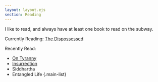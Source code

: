 ```yaml
---
layout: layout.ejs
section: Reading
---
```


I like to read, and always have at least one book to read on the subway.

Currently Reading: [The Dispossessed](https://en.wikipedia.org/wiki/The_Dispossessed)

Recently Read: 
- [On Tyranny](https://en.wikipedia.org/wiki/On_Tyranny)
- [Insurrection](https://www.nategowdy.com/insurrection-book-orders/p/6x8-hardbound-edition)
- Siddhartha
- Entangled Life
{.main-list}

<!-- ##### Started
- The End of Uncertainty - Ilya Prigogine
- Why Nations Fail - Daron Acemoglu & James Robinson
- Elements and Relations - Martin Zwick
{.main-list}

##### To Read
- Skin in the Game - Nassim Taleb
- The Nature of Computation - Moore & Mertens
- Godel, Escher, Bach - Douglas Hofstadter
{.main-list} -->